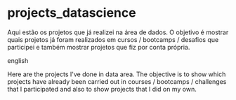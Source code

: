 # projects_datascience
Aqui estão os projetos que já realizei na área de dados. O objetivo é mostrar quais projetos já foram realizados em cursos / bootcamps / desafios que participei e também mostrar projetos que fiz por conta própria.

english

Here are the projects I've done in data area. The objective is to show which projects have already been carried out in courses / bootcamps / challenges that I participated and also to show projects that I did on my own.

